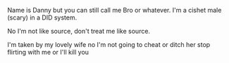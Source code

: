Name is Danny but you can still call me Bro or whatever. I'm a cishet male (scary) in a DID system.

No I'm not like source, don't treat me like source.

I'm taken by my lovely wife no I'm not going to cheat or ditch her stop flirting with me or I'll kill you

